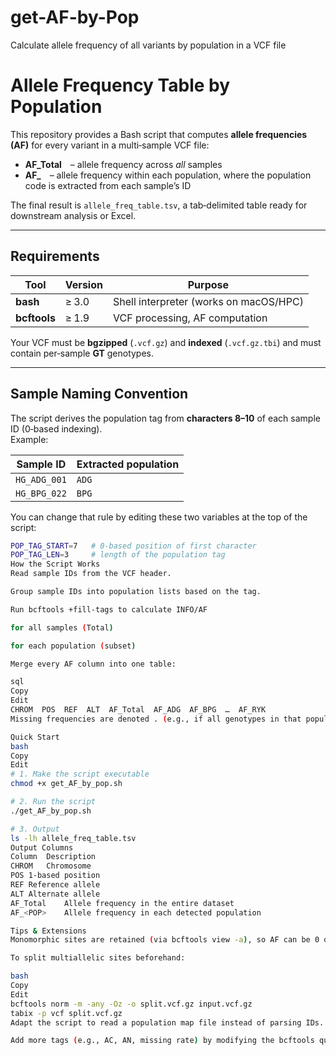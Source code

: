 # get-AF-by-Pop
Calculate allele frequency of all variants by population in a VCF file
# Allele Frequency Table by Population

This repository provides a Bash script that computes **allele frequencies (AF)** for every variant in a multi‑sample VCF file:

* **AF_Total** – allele frequency across *all* samples  
* **AF_<POP>** – allele frequency within each population, where the population code is extracted from each sample’s ID

The final result is `allele_freq_table.tsv`, a tab‑delimited table ready for downstream analysis or Excel.

---

## Requirements

| Tool | Version | Purpose |
|------|---------|---------|
| **bash** | ≥ 3.0 | Shell interpreter (works on macOS/HPC) |
| **bcftools** | ≥ 1.9 | VCF processing, AF computation |

Your VCF must be **bgzipped** (`.vcf.gz`) and **indexed** (`.vcf.gz.tbi`) and must contain per‑sample **GT** genotypes.

---

## Sample Naming Convention

The script derives the population tag from **characters 8–10** of each sample ID (0‑based indexing).  
Example:

| Sample ID | Extracted population |
|-----------|----------------------|
| `HG_ADG_001` | `ADG` |
| `HG_BPG_022` | `BPG` |

You can change that rule by editing these two variables at the top of the script:

```bash
POP_TAG_START=7   # 0‑based position of first character
POP_TAG_LEN=3     # length of the population tag
How the Script Works
Read sample IDs from the VCF header.

Group sample IDs into population lists based on the tag.

Run bcftools +fill-tags to calculate INFO/AF

for all samples (Total)

for each population (subset)

Merge every AF column into one table:

sql
Copy
Edit
CHROM  POS  REF  ALT  AF_Total  AF_ADG  AF_BPG  …  AF_RYK
Missing frequencies are denoted . (e.g., if all genotypes in that population are missing).

Quick Start
bash
Copy
Edit
# 1. Make the script executable
chmod +x get_AF_by_pop.sh

# 2. Run the script
./get_AF_by_pop.sh

# 3. Output
ls -lh allele_freq_table.tsv
Output Columns
Column	Description
CHROM	Chromosome
POS	1‑based position
REF	Reference allele
ALT	Alternate allele
AF_Total	Allele frequency in the entire dataset
AF_<POP>	Allele frequency in each detected population

Tips & Extensions
Monomorphic sites are retained (via bcftools view -a), so AF can be 0 or 1.

To split multiallelic sites beforehand:

bash
Copy
Edit
bcftools norm -m -any -Oz -o split.vcf.gz input.vcf.gz
tabix -p vcf split.vcf.gz
Adapt the script to read a population map file instead of parsing IDs.

Add more tags (e.g., AC, AN, missing rate) by modifying the bcftools query format string.
